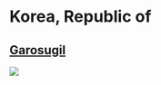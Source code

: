 
# Korea, Republic of

## [Garosugil](https://www.apple.com/kr/retail/garosugil/)

<img src="https://www.apple.com/kr/retail/garosugil/images/hero_large_2x.jpg"/>
